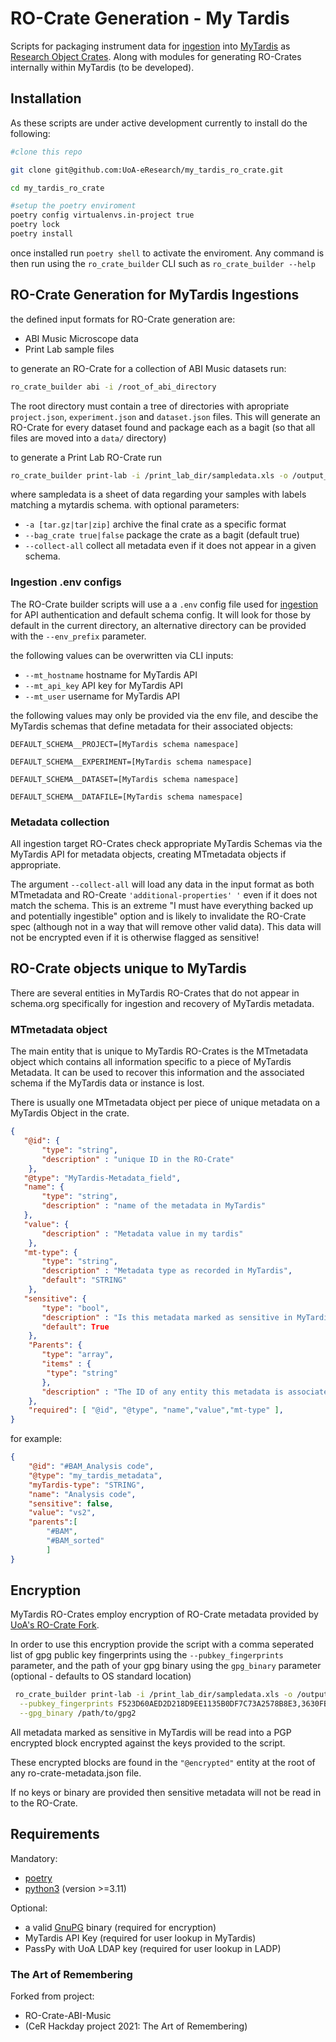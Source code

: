 # RO-Crate Generation - My Tardis
Scripts for packaging instrument data for [ingestion](https://github.com/UoA-eResearch/mytardis_ingestion) into [MyTardis](https://github.com/UoA-eResearch/mytardis) as [Research Object Crates](https://w3id.org/ro/crate).
Along with modules for generating RO-Crates internally within MyTardis (to be developed).

## Installation

As these scripts are under active development currently to install do the following:

```sh
#clone this repo

git clone git@github.com:UoA-eResearch/my_tardis_ro_crate.git

cd my_tardis_ro_crate

#setup the poetry enviroment
poetry config virtualenvs.in-project true
poetry lock
poetry install
```

once installed run `poetry shell` to activate the enviroment.
Any command is then run using the `ro_crate_builder` CLI such as `ro_crate_builder --help`


## RO-Crate Generation for MyTardis Ingestions
the defined input formats for RO-Crate generation are:

- ABI Music Microscope data
- Print Lab sample files

to generate an RO-Crate for a collection of ABI Music datasets run:
```bash
ro_crate_builder abi -i /root_of_abi_directory
```
The root directory must contain a tree of directories with apropriate `project.json`, `experiment.json` and `dataset.json` files.
This will generate an RO-Crate for every dataset found and package each as a bagit (so that all files are moved into a `data/` directory)

to generate a Print Lab RO-Crate run

```bash
ro_crate_builder print-lab -i /print_lab_dir/sampledata.xls -o /output_crate_location
```

where sampledata is a sheet of data regarding your samples with labels matching a mytardis schema.
with optional parameters:

- `-a [tar.gz|tar|zip]` archive the final crate as a specific format
- `--bag_crate true|false` package the crate as a bagit (default true)
- `--collect-all` collect all metadata even if it does not appear in a given schema.

### Ingestion .env configs
The RO-Crate builder scripts will use a a `.env` config file used for [ingestion](https://github.com/UoA-eResearch/mytardis_ingestion) for API authentication and default schema config. It will look for those by default in the current directory, an alternative directory can be provided with the `--env_prefix` parameter.

the following values can be overwritten via CLI inputs:
- `--mt_hostname` hostname for MyTardis API
- `--mt_api_key` API key for MyTardis API
- `--mt_user` username for MyTardis API

the following values may only be provided via the env file, and descibe the MyTardis schemas that define metadata for their associated objects:
```shell
DEFAULT_SCHEMA__PROJECT=[MyTardis schema namespace]

DEFAULT_SCHEMA__EXPERIMENT=[MyTardis schema namespace]

DEFAULT_SCHEMA__DATASET=[MyTardis schema namespace]

DEFAULT_SCHEMA__DATAFILE=[MyTardis schema namespace]
```

### Metadata collection
All ingestion target RO-Crates check appropriate MyTardis Schemas via the MyTardis API for metadata objects, creating MTmetadata objects if appropriate.


 The argument
`--collect-all` will load any data in the input format as both MTmetadata and RO-Create `'additional-properties' '` even if it does not match the schema.
This is an extreme "I must have everything backed up and potentially ingestible" option and is likely to invalidate the RO-Crate spec (although not in a way that will remove other valid data). This data will not be encrypted even if it is otherwise flagged as sensitive!


## RO-Crate objects unique to MyTardis
There are several entities in MyTardis RO-Crates that do not appear in schema.org specifically for ingestion and recovery of MyTardis metadata.


### MTmetadata object
The main entity that is unique to MyTardis RO-Crates is the MTmetadata object which contains all information specific to a piece of MyTardis Metadata. It can be used to recover this information and the associated schema if the MyTardis data or instance is lost.

There is usually one MTmetadata object per piece of unique metadata on a MyTardis Object in the crate.
```json
{
   "@id": {
       "type": "string",
       "description" : "unique ID in the RO-Crate"
    },
   "@type": "MyTardis-Metadata_field",
   "name": {
       "type": "string",
       "description" : "name of the metadata in MyTardis"
   },
   "value": {
       "description" : "Metadata value in my tardis"
    },
   "mt-type": {
       "type": "string",
       "description" : "Metadata type as recorded in MyTardis",
       "default": "STRING"
    },
   "sensitive": {
       "type": "bool",
       "description" : "Is this metadata marked as sensitive in MyTardis, used to encrypt metadata",
       "default": True
    },
    "Parents": {
       "type": "array",
       "items" : {
        "type": "string"
       },
       "description" : "The ID of any entity this metadata is associated with in the crate",
    },
    "required": [ "@id", "@type", "name","value","mt-type" ],
}
```
for example:
```json
{
    "@id": "#BAM_Analysis code",
    "@type": "my_tardis_metadata",
    "myTardis-type": "STRING",
    "name": "Analysis code",
    "sensitive": false,
    "value": "vs2",
    "parents":[
        "#BAM",
        "#BAM_sorted"
        ]
}
```
## Encryption
MyTardis RO-Crates employ encryption of RO-Crate metadata provided by [UoA's RO-Crate Fork](https://github.com/UoA-eResearch/ro-crate-py/tree/encrypted-metadata).

In order to use this encryption provide the script with a comma seperated list of gpg public key fingerprints using the `--pubkey_fingerprints` parameter, and the path of your gpg binary using the `gpg_binary` parameter (optional - defaults to OS standard location)
```sh
 ro_crate_builder print-lab -i /print_lab_dir/sampledata.xls -o /output_crate_location \
  --pubkey_fingerprints F523D60AED2D218D9EE1135B0DF7C73A2578B8E3,3630FBB4ED664C8B690AD951A1CA576366F78539 \
  --gpg_binary /path/to/gpg2
```

All metadata marked as sensitive in MyTardis will be read into a PGP encrypted block encrypted against the keys provided to the script.

These encrypted blocks are found in the `"@encrypted"` entity at the root of any ro-crate-metadata.json file.

If no keys or binary are provided then sensitive metadata will not be read in to the RO-Crate.

## Requirements
Mandatory:
- [poetry](https://python-poetry.org/docs/)
- [python3](https://www.python.org/downloads/) (version >=3.11)

Optional:
- a valid [GnuPG](https://www.gnupg.org/download/) binary (required for encryption)
- MyTardis API Key (required for user lookup in MyTardis)
- PassPy with UoA LDAP key (required for user lookup in LADP)


### The Art of Remembering
Forked from project:
* RO-Crate-ABI-Music
* (CeR Hackday project 2021: The Art of Remembering)









